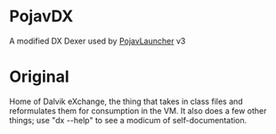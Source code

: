 # PojavDX
A modified DX Dexer used by [PojavLauncher](https://github.com/khanhduytran0/PojavLauncher) v3

# Original
Home of Dalvik eXchange, the thing that takes in class files and
reformulates them for consumption in the VM. It also does a few other
things; use "dx --help" to see a modicum of self-documentation.

